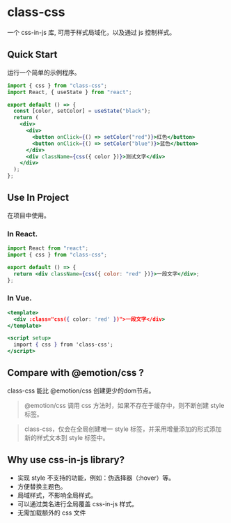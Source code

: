 # class-css

一个 css-in-js 库, 可用于样式局域化，以及通过 js 控制样式。

## Quick Start

运行一个简单的示例程序。

```jsx
import { css } from "class-css";
import React, { useState } from "react";

export default () => {
  const [color, setColor] = useState("black");
  return (
    <div>
      <div>
        <button onClick={() => setColor("red")}>红色</button>
        <button onClick={() => setColor("blue")}>蓝色</button>
      </div>
      <div className={css({ color })}>测试文字</div>
    </div>
  );
};
```

## Use In Project

在项目中使用。

### In React.

```jsx
import React from "react";
import { css } from "class-css";

export default () => {
  return <div className={css({ color: "red" })}>一段文字</div>;
};
```

### In Vue.

```jsx
<template>
  <div :class="css({ color: 'red' })">一段文字</div>
</template>

<script setup>
  import { css } from 'class-css';
</script>
```

## Compare with @emotion/css ?

class-css 能比 @emotion/css 创建更少的dom节点。

> @emotion/css 调用 css 方法时，如果不存在于缓存中，则不断创建 style 标签。

> class-css，仅会在全局创建唯一 style 标签，并采用增量添加的形式添加新的样式文本到 style 标签中。

## Why use css-in-js library?

- 实现 style 不支持的功能，例如：伪选择器（:hover）等。
- 方便替换主题色。
- 局域样式，不影响全局样式。
- 可以通过类名进行全局覆盖 css-in-js 样式。
- 无需加载额外的 css 文件
